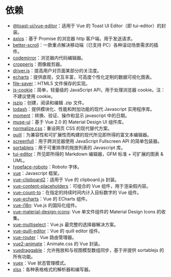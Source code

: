# 依赖

- [@toast-ui/vue-editor](https://github.com/nhnent/toast-ui.vue-editor)：适用于 Vue 的 Toast UI Editor（即 tui-editor）的封装。
- [axios](https://github.com/axios/axios)：基于 Promise 的浏览器 http 客户端，用于发送请求。
- [better-scroll](https://ustbhuangyi.github.io/better-scroll/doc/zh-hans/)：一款重点解决移动端（已支持 PC）各种滚动场景需求的插件。
- [codemirror](https://github.com/codemirror/CodeMirror)：浏览器内代码编辑器。
- [cropperjs](https://github.com/fengyuanchen/cropperjs)：图像裁剪器。
- [driver.js](https://github.com/kamranahmedse/driver.js)：提高用户对页面某部分的关注度。
- [echarts](https://github.com/apache/incubator-echarts)：提供直观，交互丰富，可高度个性化定制的数据可视化图表。
- [file-saver](https://github.com/eligrey/FileSaver.js)：HTML5 文件保存的实现。
- [js-cookie](https://github.com/js-cookie/js-cookie)：简单，轻量级的 JavaScript API，用于处理浏览器 cookie。注：不建议使用 cookie。
- [jszip](https://github.com/Stuk/jszip)：创建，阅读和编辑 .zip 文件。
- [lodash](https://github.com/lodash/lodash)：提供模块化、性能和附加功能的现代 Javascript 实用程序库。
- [moment](https://github.com/moment/moment/)：转换、验证、操作和显示 javascript 中的日期。
- [muse-ui](https://github.com/museui/muse-ui)：基于 Vue 2.0 的 Material Design UI 组件库。
- [normalize.css](https://github.com/necolas/normalize.css)：重设网页 CSS 的现代替代方案。
- [quill](https://github.com/quilljs/quill)：为兼容性和可扩展性而构建的现代所见即所得的富文本编辑器。
- [screenfull](https://github.com/sindresorhus/screenfull.js)：用于跨浏览器使用 JavaScript Fullscreen API 的简单包装器。
- [sortablejs](https://www.npmjs.com/package/sortablejs)：用于可重排序的拖放列表的 Javascript 库。
- [tui-editor](https://github.com/nhnent/tui.editor)：所见即所得的 Markdown 编辑器，GFM 标准 + 可扩展的图表 & UML。
- [typeface-roboto](https://www.npmjs.com/package/typeface-roboto)：Roboto 字体。
- [vue](https://github.com/vuejs/vue)：Javascript 框架。
- [vue-clipboard2](https://github.com/Inndy/vue-clipboard2)：适用于 Vue 的 clipboard.js 封装。
- [vue-content-placeholders](https://github.com/michalsnik/vue-content-placeholders)：可组合的 Vue 组件，用于渲染假内容。
- [vue-count-to](https://github.com/PanJiaChen/vue-countTo)：在指定的持续时间内计入目标数字的 Vue 组件。
- [vue-echarts](https://github.com/ecomfe/vue-echarts)：Vue 的 ECharts 组件。
- [vue-i18n](https://kazupon.github.io/vue-i18n/): Vue.js 的国际化组件。
- [vue-material-design-icons](https://gitlab.com/robcresswell/vue-material-design-icons): Vue 单文件组件的 Material Design Icons 的收集。
- [vue-multiselect](https://vue-multiselect.js.org/)：Vue.js 最完整的选择器解决方案。
- [vue-quill-editor](https://github.com/surmon-china/vue-quill-editor)：Vue 的 quill editor 组件。
- [vue-router](https://github.com/vuejs/vue-router)：Vue 路由管理器。
- [vue2-animate](https://github.com/hussnaindev63/vue2-animate)：Animate.css 的 Vue 封装。
- [vuedraggable](https://www.npmjs.com/package/vuedraggable)：允许拖放和与视图模型数组同步，基于并提供 sortablejs 的所有功能。
- [vuex](https://github.com/vuejs/vuex)：Vue 状态管理模式。
- [xlsx](https://docs.sheetjs.com/)：各种表格格式的解析器和编写器。